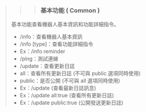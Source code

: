 > > > ### **基本功能 ( Common )**
>
> 基本功能查看機器人基本資訊和功能詳細指令。
>
> - /info：查看機器人基本資訊
> - /info [type]：查看功能詳細指令
> - Ex：/info reminder
> - /ping：測試連線
> - /update：查看更新日誌
> - all：查看所有更新日誌 (不可與 public 選項同時使用)
> - public：是否公開 (不可與 all 選項同時使用)
> - Ex：/update (查看最新日誌訊息)
> - Ex：/update all:true (查看所有更新日誌)
> - Ex：/update public:true (公開發送更新日誌)
